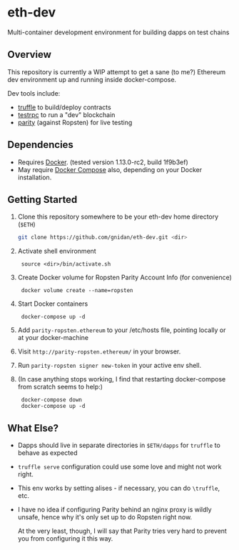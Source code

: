 # eth-dev

Multi-container development environment for building dapps on test chains


## Overview

This repository is currently a WIP attempt to get a sane (to me?) Ethereum dev
environment up and running inside docker-compose.

Dev tools include:
 - [truffle](https://github.com/ConsenSys/truffle) to build/deploy contracts
 - [testrpc](https://github.com/ethereumjs/testrpc) to run a "dev" blockchain
 - [parity](https://ethcore.io/parity.html) (against Ropsten) for live testing


## Dependencies

 - Requires [Docker](https://www.docker.com/).
   (tested version 1.13.0-rc2, build 1f9b3ef)
 - May require [Docker Compose](https://docs.docker.com/compose/install/)
   also, depending on your Docker installation.


## Getting Started


1. Clone this repository somewhere to be your eth-dev home directory (`$ETH`)

   ```sh
   git clone https://github.com/gnidan/eth-dev.git <dir>
   ```

1. Activate shell environment

        source <dir>/bin/activate.sh

1. Create Docker volume for Ropsten Parity Account Info (for convenience)

        docker volume create --name=ropsten

1. Start Docker containers

        docker-compose up -d

1. Add `parity-ropsten.ethereum` to your /etc/hosts file, pointing locally or
   at your docker-machine

1. Visit `http://parity-ropsten.ethereum/` in your browser.

1. Run `parity-ropsten signer new-token` in your active env shell.

1. (In case anything stops working, I find that restarting docker-compose from
   scratch seems to help:)

        docker-compose down
        docker-compose up -d


## What Else?

- Dapps should live in separate directories in `$ETH/dapps` for `truffle` to
  behave as expected

- `truffle serve` configuration could use some love and might not work right.

- This env works by setting alises - if necessary, you can do `\truffle`, etc.

- I have no idea if configuring Parity behind an nginx proxy is wildly unsafe,
  hence why it's only set up to do Ropsten right now.

  At the very least, though, I will say that Parity tries very hard to prevent
  you from configuring it this way.
